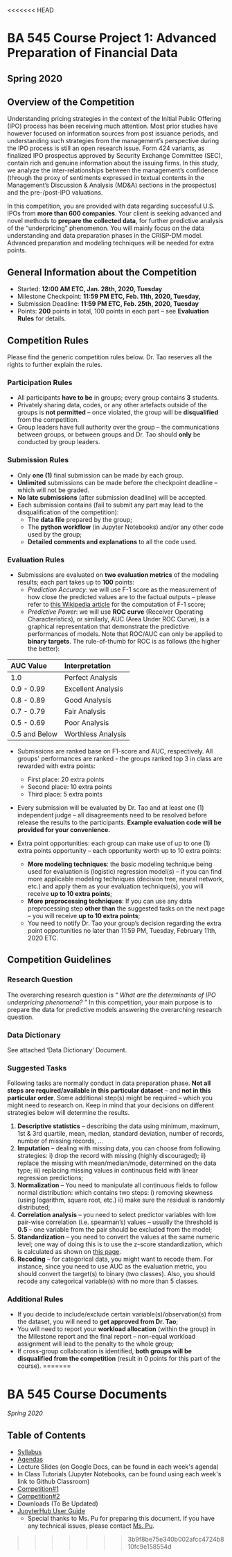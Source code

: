 <<<<<<< HEAD
# BA 545 Course Project 1: Advanced Preparation of Financial Data
## Spring 2020

## Overview of the Competition

Understanding pricing strategies in the context of the Initial Public Offering (IPO) process has been receiving much attention. Most prior studies have however focused on information sources from post issuance periods, and understanding such strategies from the management’s perspective during the IPO process is still an open research issue. Form 424 variants, as finalized IPO prospectus approved by Security Exchange Committee (SEC), contain rich and genuine information about the issuing firms. In this study, we analyze the inter-relationships between the management’s confidence (through the proxy of sentiments expressed in textual contents in the Management’s Discussion & Analysis (MD&A) sections in the prospectus) and the pre-/post-IPO valuations.

In this competition, you are provided with data regarding successful U.S. IPOs from __more than 600 companies__. Your client is seeking advanced and novel methods to __prepare the collected data__, for further predictive analysis of the “underpricing” phenomenon. You will mainly focus on the data understanding and data preparation phases in the CRISP-DM model. Advanced preparation and modeling techniques will be needed for extra points.

## General Information about the Competition
- Started: __12:00 AM ETC, Jan. 28th, 2020, Tuesday__
- Milestone Checkpoint: __11:59 PM ETC, Feb. 11th, 2020, Tuesday,__
- Submission Deadline: __11:59 PM ETC, Feb. 25th, 2020, Tuesday__
- Points: __200__ points in total, 100 points in each part – see __Evaluation Rules__ for details.

## Competition Rules
Please find the generic competition rules below. Dr. Tao reserves all the rights to further explain the rules.

### Participation Rules
- All participants __have to be__ in groups; every group contains __3__ students.
- Privately sharing data, codes, or any other artefacts outside of the groups is __not permitted__ – once violated, the group
will be __disqualified__ from the competition.
- Group leaders have full authority over the group – the communications between groups, or between groups and Dr.
Tao should __only__ be conducted by group leaders.

### Submission Rules
- Only __one (1)__ final submission can be made by each group.
- __Unlimited__ submissions can be made before the checkpoint deadline – which will not be graded.
- __No late submissions__ (after submission deadline) will be accepted.
- Each submission contains (fail to submit any part may lead to the disqualification of the competition):
  - The __data file__ prepared by the group;
  - The __python workflow__ (in Jupyter Notebooks) and/or any other code used by the group; 
  - __Detailed comments and explanations__ to all the code used.
 
### Evaluation Rules
- Submissions are evaluated on __two evaluation metrics__ of the modeling results; each part takes up to __100__ points:
  - _Prediction Accuracy_: we will use F-1 score as the measurement of how close the predicted values are to the factual outputs – please refer to [this Wikipedia article](https://en.wikipedia.org/wiki/Precision_and_recall) for the computation of F-1 score;
  - _Predictive Power_: we will use __ROC curve__ (Receiver Operating Characteristics), or similarly, AUC (Area Under ROC Curve), is a graphical representation that demonstrate the predictive performances of models. Note that ROC/AUC can only be applied to __binary targets__. The rule-of-thumb for ROC is as follows (the higher the better):
  
 | AUC Value | Interpretation |
:--- | :---
| 1.0 | Perfect Analysis |
| 0.9 - 0.99 | Excellent Analysis |
| 0.8 - 0.89 | Good Analysis |
| 0.7 - 0.79 | Fair Analysis |
| 0.5 - 0.69 | Poor Analysis |
| 0.5 and Below | Worthless Analysis |

- Submissions are ranked base on F1-score and AUC, respectively. All groups' performances are ranked - the groups ranked top 3 in class are rewarded with extra points: 

  + First place: 20 extra points
  + Second place: 10 extra points
  + Third place: 5 extra points

- Every submission will be evaluated by Dr. Tao and at least one (1) independent judge – all disagreements need to be resolved before release the results to the participants. __Example evaluation code will be provided for your convenience.__

- Extra point opportunities: each group can make use of up to one (1) extra points opportunity – each opportunity worth up to 10 extra points:
  + __More modeling techniques__: the basic modeling technique being used for evaluation is (logistic) regression model(s) – if you can find more applicable modeling techniques (decision tree, neural network, etc.) and apply them as your evaluation technique(s), you will receive __up to 10 extra points__;
  + __More preprocessing techniques__: If you can use any data preprocessing step __other than__ the suggested tasks on the next page – you will receive __up to 10 extra points__;
  + You need to notify Dr. Tao your group’s decision regarding the extra point opportunities no later than 11:59 PM, Tuesday, February 11th, 2020 ETC.
  
## Competition Guidelines

### Research Question
The overarching research question is “ _What are the determinants of IPO underpricing phenomena?_ ” In this competition, your main purpose is to prepare the data for predictive models answering the overarching research question.

### Data Dictionary
See attached ‘Data Dictionary’ Document.

### Suggested Tasks
Following tasks are normally conduct in data preparation phase. __Not all steps are required/available in this particular dataset__ – and __not in this particular order__. Some additional step(s) might be required – which you might need to research on. Keep in mind that your decisions on different strategies below will determine the results.

1. __Descriptive statistics__ – describing the data using minimum, maximum, 1st & 3rd quartile, mean, median, standard deviation, number of records, number of missing records, ...
2. __Imputation__ – dealing with missing data, you can choose from following strategies: 
  i) drop the record with missing (highly discouraged); 
  ii) replace the missing with mean/median/mode, determined on the data type; 
  iii) replacing missing values in continuous field with linear regression predictions;
3. __Normalization__ – You need to manipulate all continuous fields to follow normal distribution: which contains two steps: 
  i) removing skewness (using logarithm, square root, etc.) 
  ii) make sure the residual is randomly distributed;
4. __Correlation analysis__ – you need to select predictor variables with low pair-wise correlation (i.e. spearman’s) values – usually the threshold is __0.5__ – one variable from the pair should be excluded from the model;
5. __Standardization__ – you need to convert the values at the same numeric level; one way of doing this is to use the z-score standardization, which is calculated as shown on [this page](https://www.statisticshowto.datasciencecentral.com/probability-and-statistics/z-score/).
6. __Recoding__ – for categorical data, you might want to recode them. For instance, since you need to use AUC as the evaluation metric, you should convert the target(s) to binary (two classes). Also, you should recode any categorical variable(s) with no more than 5 classes.

### Additional Rules
- If you decide to include/exclude certain variable(s)/observation(s) from the dataset, you will need to __get approved from Dr. Tao__;
- You will need to report your __workload allocation__ (within the group) in the Milestone report and the final report – non-equal workload assignment will lead to the penalty to the whole group;
- If cross-group collaboration is identified, __both groups will be disqualified from the competition__ (result in 0 points for this part of the course).
=======
# BA 545 Course Documents
_Spring 2020_

## Table of Contents
+ [Syllabus](https://github.com/DrJieTao/ba545-docs/blob/master/syllabus.md)
+ [Agendas](https://github.com/DrJieTao/ba545-docs/tree/master/Agendas)
+ Lecture Slides (on Google Docs, can be found in each week's agenda)
+ In Class Tutorials (Jupyter Notebooks, can be found using each week's link to Github Classroom)
+ [Competition#1](https://github.com/DrJieTao/ba545-docs/tree/master/competition1)
+ [Competition#2](https://github.com/DrJieTao/ba545-docs/tree/master/competition2)
+ Downloads (To Be Updated)
+ [JuoyterHub User Guide](https://github.com/DrJieTao/ba545-docs/blob/master/1_28_2019%20JupyterHub-Guide.pdf)
  + Special thanks to Ms. Pu for preparing this document. If you have any technical issues, please contact [Ms. Pu](mailto:yue.pu@student.fairfield.edu).

>>>>>>> 3b9f8be75e340b002afcc4724b810fc9e158554d
